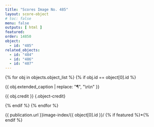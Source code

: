 ```yaml
---
title: "Scores Image No. 485"
layout: score-object
# toc: false
menu: false
outputs: [ html ]
featured: 
order: 14850
object:
  - id: "485"
related_objects: 
  - id: "484"
  - id: "486"
  - id: "487"
---
```


{% for obj in objects.object_list %}
{% if obj.id == object[0].id %}

{{ obj.extended_caption | replace: "¶", "\n\n" }}

{{ obj.credit }} {.object-credit}

{% endif %}
{% endfor %}

<div class="object-credit object-url is-print-only">

{{ publication.url }}image-index/{{ object[0].id }}/ {% if featured %}*{% endif %}

</div>

